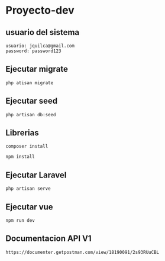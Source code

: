 # Proyecto-dev

## usuario del sistema
```
usuario: jquilca@gmail.com
password: password123
```
## Ejecutar migrate

```php atisan migrate```

## Ejecutar seed

```php artisan db:seed```

## Librerias
```composer install```

```npm install```

## Ejecutar Laravel

```php artisan serve```

## Ejecutar vue

```npm run dev```

## Documentacion API V1
```
https://documenter.getpostman.com/view/18190091/2s93RUuCBL
```
